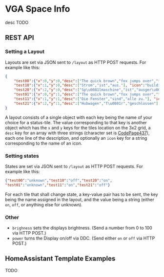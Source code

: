 # VGA Space Info
desc TODO

## REST API

### Setting a Layout
Layouts are set via JSON sent to `/layout` as HTTP POST requests. For example like this:
```json
{
	"test00":{"x":0,"y":0,"desc":["The quick brown","fox jumps over","the lazy dog."]},
	"test10":{"x":1,"y":0,"desc":["Strom","ist","aus."], "icon":"building_power"},
	"test20":{"x":2,"y":0,"desc":["Sp\u0081lmaschine","ist","ausger\u0084umt."], "icon":"dishwasher"},
	"test01":{"x":0,"y":1,"desc":["The quick brown","fox jumps over","the lazy dog."]},
	"test11":{"x":1,"y":1,"desc":["Die Fenster","sind","alle zu."], "icon":"window"},
	"test21":{"x":2,"y":1,"desc":["Hubwagen","T\u0081r","geschlossen"], "icon":"door"}
}
```
A layout consists of a single object with each key being the name of your choice for a status-tile.
The value corresponding to that key is another object which has the `x` and `y` keys for the tiles location on the 3x2 grid,
a `desc` key for an array with three strings (character set is [CodePage437](https://en.wikipedia.org/wiki/Code_page_437)), each one line of the description,
and optionally an `icon` key for a string corresponding to the name of an icon.

### Setting states
States are set via JSON sent to `/layout` as HTTP POST requests. For example like this:
```json
{"test00":"unknown","test10":"off","test20":"on",
"test01":"unknown","test11":"on","test21":"off"}
```
For each tile that shall change state, a key-value pair has to be sent, the key being the name assigned in the layout,
and the value being a string (either `on`, `off`, or anything else for unknown). 

### Other
* `brighness` sets the displays brightness. (Send a number from 0 to 100 via HTTP POST.)
* `power` turns the Display on/off via DDC. (Send either `on` or `off` via HTTP POST.)

## HomeAssistant Template Examples
TODO
